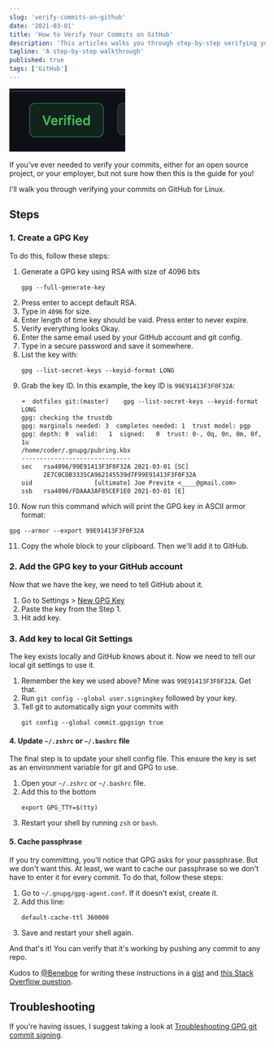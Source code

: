 ```yaml
---
slug: 'verify-commits-on-github'
date: '2021-03-01'
title: 'How to Verify Your Commits on GitHub'
description: 'This articles walks you through step-by-step verifying your commits for GitHub.'
tagline: 'A step-by-step walkthrough'
published: true
tags: ['GitHub']
---
```


![verified commit badge on GitHub](./verified.png)

If you've ever needed to verify your commits, either for an open source project, or your employer, but not sure how then this is the guide for you!

I'll walk you through verifying your commits on GitHub for Linux.

## Steps

### 1. Create a GPG Key

To do this, follow these steps:

1. Generate a GPG key using RSA with size of 4096 bits
   ```shell
   gpg --full-generate-key
   ```
2. Press enter to accept default RSA.
3. Type in `4096` for size.
4. Enter length of time key should be vaid. Press enter to never expire.
5. Verify everything looks Okay.
6. Enter the same email used by your GitHub account and git config.
7. Type in a secure password and save it somewhere.
8. List the key with:
   ```shell
   gpg --list-secret-keys --keyid-format LONG
   ```
9. Grab the key ID. In this example, the key ID is `99E91413F3F0F32A`:
   ```shell
   ➜  dotfiles git:(master)    gpg --list-secret-keys --keyid-format LONG
   gpg: checking the trustdb
   gpg: marginals needed: 3  completes needed: 1  trust model: pgp
   gpg: depth: 0  valid:   1  signed:   0  trust: 0-, 0q, 0n, 0m, 0f, 1u
   /home/coder/.gnupg/pubring.kbx
   ------------------------------
   sec   rsa4096/99E91413F3F0F32A 2021-03-01 [SC]
         2E7C0CDB3335CA962145539d7F99E91413F3F0F32A
   uid                 [ultimate] Joe Previte <____@gmail.com>
   ssb   rsa4096/FDAAA3AF85CEF1E0 2021-03-01 [E]
   ```
10. Now run this command which will print the GPG key in ASCII armor format:

```shell
gpg --armor --export 99E91413F3F0F32A
```

11. Copy the whole block to your clipboard. Then we'll add it to GitHub.

### 2. Add the GPG key to your GitHub account

Now that we have the key, we need to tell GitHub about it.

1. Go to Settings > [New GPG Key](https://github.com/settings/gpg/new)
2. Paste the key from the Step 1.
3. Hit add key.

### 3. Add key to local Git Settings

The key exists locally and GitHub knows about it. Now we need to tell our local git settings to use it.

1. Remember the key we used above? Mine was `99E91413F3F0F32A`. Get that.
2. Run `git config --global user.signingkey` followed by your key.
3. Tell git to automatically sign your commits with
   ```shell
   git config --global commit.gpgsign true
   ```

#### 4. Update `~/.zshrc` or `~/.bashrc` file

The final step is to update your shell config file. This ensure the key is set as an environment variable for git and GPG to use.

1. Open your `~/.zshrc` or `~/.bashrc` file.
2. Add this to the bottom
   ```shell
   export GPG_TTY=$(tty)
   ```
3. Restart your shell by running `zsh` or `bash`.

#### 5. Cache passphrase

If you try committing, you'll notice that GPG asks for your passphrase. But we don't want this. At least, we want to cache our passphrase so we don't have to enter it for every commit. To do that, follow these steps:

1. Go to `~/.gnupg/gpg-agent.conf`. If it doesn't exist, create it.
2. Add this line:
   ```text
   default-cache-ttl 360000
   ```
3. Save and restart your shell again.

And that's it! You can verify that it's working by pushing any commit to any repo.

Kudos to [@Beneboe](https://github.com/Beneboe) for writing these instructions in a [gist](https://gist.github.com/Beneboe/3183a8a9eb53439dbee07c90b344c77e) and [this Stack Overflow question](https://unix.stackexchange.com/questions/395875/gpg-does-not-ask-for-password).

## Troubleshooting

If you're having issues, I suggest taking a look at [Troubleshooting GPG git commit signing](https://juliansimioni.com/blog/troubleshooting-gpg-git-commit-signing/).
